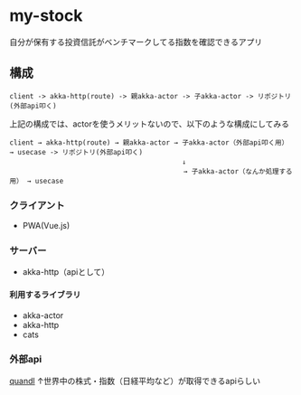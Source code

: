 # my-stock
自分が保有する投資信託がベンチマークしてる指数を確認できるアプリ

## 構成

```
client -> akka-http(route) -> 親akka-actor -> 子akka-actor -> リポジトリ(外部api叩く)
```

上記の構成では、actorを使うメリットないので、以下のような構成にしてみる

```
client → akka-http(route) → 親akka-actor → 子akka-actor（外部api叩く用） → usecase -> リポジトリ(外部api叩く)
　                                         ↓
                                           → 子akka-actor（なんか処理する用） → usecase
```                                  
                                           
### クライアント
- PWA(Vue.js)

### サーバー
- akka-http（apiとして）

#### 利用するライブラリ
- akka-actor
- akka-http
- cats

### 外部api
[quandl](https://www.quandl.com/tools/full-list)
↑世界中の株式・指数（日経平均など）が取得できるapiらしい


